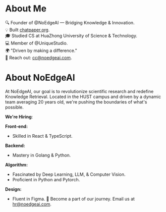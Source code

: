 # About Me

🔍 Founder of @NoEdgeAI — Bridging Knowledge & Innovation.  
💡 Built [chatpaper.org](https://chatpaper.org).  
🎓 Studied CS at HuaZhong University of Science & Technology.  
💻 Member of @UniqueStudio.  
🌍 "Driven by making a difference."  
📩 Reach out: cc@noedgeai.com.

# About NoEdgeAI

At NoEdgeAI, our goal is to revolutionize scientific research and redefine Knowledge Retrieval. Located in the HUST campus and driven by a dynamic team averaging 20 years old, we're pushing the boundaries of what's possible.

**We're Hiring**:  

**Front-end:**  
- Skilled in React & TypeScript.

**Backend:**  
- Mastery in Golang & Python.

**Algorithm:**  
- Fascinated by Deep Learning, LLM, & Computer Vision.
- Proficient in Python and Pytorch.

**Design:**  
- Fluent in Figma.
🤝 Become a part of our journey. Email us at [hr@noedgeai.com](mailto:hr@noedgeai.com).
